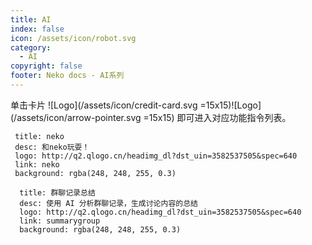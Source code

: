```yaml
---
title: AI
index: false
icon: /assets/icon/robot.svg
category:
  - AI
copyright: false
footer: Neko docs - AI系列
---
```

单击卡片 ![Logo](/assets/icon/credit-card.svg =15x15)![Logo](/assets/icon/arrow-pointer.svg =15x15) 即可进入对应功能指令列表。


 ```component VPCard
  title: neko
  desc: 和neko玩耍！
  logo: http://q2.qlogo.cn/headimg_dl?dst_uin=3582537505&spec=640
  link: neko
  background: rgba(248, 248, 255, 0.3)
  ```


```component VPCard
  title: 群聊记录总结
  desc: 使用 AI 分析群聊记录，生成讨论内容的总结
  logo: http://q2.qlogo.cn/headimg_dl?dst_uin=3582537505&spec=640
  link: summarygroup
  background: rgba(248, 248, 255, 0.3)
  ```


